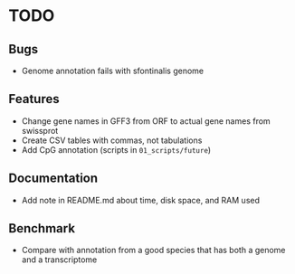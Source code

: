 # TODO

## Bugs
- Genome annotation fails with sfontinalis genome

## Features
- Change gene names in GFF3 from ORF to actual gene names from swissprot
- Create CSV tables with commas, not tabulations
- Add CpG annotation (scripts in `01_scripts/future`)

## Documentation
- Add note in README.md about time, disk space, and RAM used

## Benchmark
- Compare with annotation from a good species that has both a genome and a
  transcriptome
